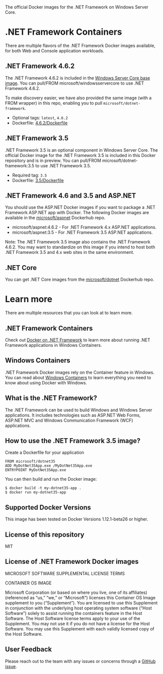 The official Docker images for the .NET Framework on Windows Server Core.

# .NET Framework Containers

There are multiple flavors of the .NET Framework Docker images available, for both Web and Console application workloads.

## .NET Framework 4.6.2

The .NET Framework 4.6.2 is included in the [Windows Server Core base image](https://hub.docker.com/r/microsoft/windowsservercore/). You can pull/FROM microsoft/windowsservercore to use .NET Framework 4.6.2.

To make discovery easier, we have also provided the same image (with a FROM wrapper) in this repo, enabling you to pull `microsoft/dotnet-framework`.

- Optional tags: `latest`, `4.6.2`
- Dockerfile: [4.6.2/Dockerfile](https://github.com/Microsoft/dotnet-framework-docker/blob/master/4.6.2/Dockerfile)

## .NET Framework 3.5

.NET Framework 3.5 is an optional component in Windows Server Core. The official Docker image for the .NET Framework 3.5 is included in this Docker repository and is in preview. You can pull/FROM microsoft/dotnet-framework:3.5 to use .NET Framework 3.5.

- Required tag: `3.5`
- Dockerfile: [3.5/Dockerfile](https://github.com/Microsoft/dotnet-framework-docker/blob/master/3.5/Dockerfile)

## .NET Framework 4.6 and 3.5 and ASP.NET

You should use the ASP.NET Docker images if you want to package a .NET Framework ASP.NET app with Docker. The following Docker images are available in the [microsoft/aspnet](https://hub.docker.com/r/microsoft/aspnet/) Dockerhub repo.

- microsoft/aspnet:4.6.2 - For .NET Framework 4.x ASP.NET applications.
- microsoft/aspnet:3.5 - For .NET Framework 3.5 ASP.NET applications.

Note: The .NET Framework 3.5 image also contains the .NET Framework 4.6.2. You may want to standardize on this image if you intend to host both .NET Framework 3.5 and 4.x web sites in the same environment.

## .NET Core

You can get .NET Core images from the [microsoft/dotnet](https://hub.docker.com/r/microsoft/dotnet/) Dockerhub repo.

# Learn more

There are multiple resources that you can look at to learn more.

## .NET Framework Containers

Check out [Docker on .NET Framework](https://docs.microsoft.com/dotnet/articles/framework/docker) to learn more about running .NET Framework applications in Windows Containers. 

## Windows Containers

.NET Framework Docker images rely on the Container feature in Windows. You can read about [Windows Containers](https://msdn.microsoft.com/virtualization/windowscontainers/about/about_overview) to learn everything you need to know about using Docker with Windows.

## What is the .NET Framework?
The .NET Framework can be used to build Windows and Windows Server applications. It includes technologies such as ASP.NET Web Forms, ASP.NET MVC and Windows Communication Framework (WCF) applications. 

## How to use the .NET Framework 3.5 image?

Create a Dockerfile for your application

```
FROM microsoft/dotnet35
ADD MyDotNet35App.exe /MyDotNet35App.exe
ENTRYPOINT MyDotNet35App.exe
```

You can then build and run the Docker image:

```
$ docker build -t my-dotnet35-app .
$ docker run my-dotnet35-app
```

## Supported Docker Versions

This image has been tested on Docker Versions 1.12.1-beta26 or higher.

## License of this repository

MIT

## License of .NET Framework Docker images 

MICROSOFT SOFTWARE SUPPLEMENTAL LICENSE TERMS

CONTAINER OS IMAGE

Microsoft Corporation (or based on where you live, one of its affiliates) (referenced as “us,” “we,” or “Microsoft”) licenses this Container OS Image supplement to you (“Supplement”). You are licensed to use this Supplement in conjunction with the underlying host operating system software (“Host Software”) solely to assist running the containers feature in the Host Software. The Host Software license terms apply to your use of the Supplement. You may not use it if you do not have a license for the Host Software. You may use this Supplement with each validly licensed copy of the Host Software.

## User Feedback

Please reach out to the team with any issues or concerns through a [GitHub issue](https://github.com/Microsoft/dotnet-framework-docker/issues/new).
